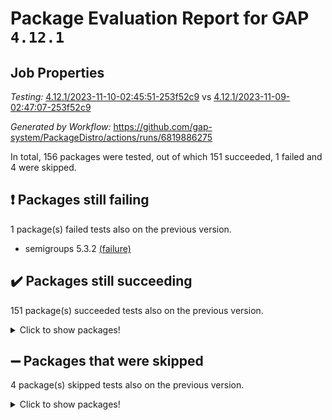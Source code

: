 # Package Evaluation Report for GAP `4.12.1`

## Job Properties

*Testing:* [4.12.1/2023-11-10-02:45:51-253f52c9](https://github.com/gap-system/PackageDistro/blob/data/reports/4.12.1/2023-11-10-02:45:51-253f52c9) vs [4.12.1/2023-11-09-02:47:07-253f52c9](https://github.com/gap-system/PackageDistro/blob/data/reports/4.12.1/2023-11-09-02:47:07-253f52c9)

*Generated by Workflow:* https://github.com/gap-system/PackageDistro/actions/runs/6819886275

In total, 156 packages were tested, out of which 151 succeeded, 1 failed and 4 were skipped.

## :exclamation: Packages still failing

1 package(s) failed tests also on the previous version.
- semigroups 5.3.2 [(failure)](https://github.com/gap-system/PackageDistro/actions/runs/6819886275/job/18548280954)

## :heavy_check_mark: Packages still succeeding

151 package(s) succeeded tests also on the previous version.
<details><summary>Click to show packages!</summary>

- 4ti2interface 2023.02-04 [(success)](https://github.com/gap-system/PackageDistro/actions/runs/6819886275/job/18548264293)
- ace 5.6.2 [(success)](https://github.com/gap-system/PackageDistro/actions/runs/6819886275/job/18548264470)
- aclib 1.3.2 [(success)](https://github.com/gap-system/PackageDistro/actions/runs/6819886275/job/18548264627)
- agt 0.3.1 [(success)](https://github.com/gap-system/PackageDistro/actions/runs/6819886275/job/18548264770)
- alnuth 3.2.1 [(success)](https://github.com/gap-system/PackageDistro/actions/runs/6819886275/job/18548264889)
- anupq 3.3.0 [(success)](https://github.com/gap-system/PackageDistro/actions/runs/6819886275/job/18548265028)
- atlasrep 2.1.7 [(success)](https://github.com/gap-system/PackageDistro/actions/runs/6819886275/job/18548265158)
- autodoc 2023.06.19 [(success)](https://github.com/gap-system/PackageDistro/actions/runs/6819886275/job/18548266536)
- automata 1.15 [(success)](https://github.com/gap-system/PackageDistro/actions/runs/6819886275/job/18548266786)
- automgrp 1.3.2 [(success)](https://github.com/gap-system/PackageDistro/actions/runs/6819886275/job/18548266951)
- autpgrp 1.11 [(success)](https://github.com/gap-system/PackageDistro/actions/runs/6819886275/job/18548267270)
- cap 2023.10-07 [(success)](https://github.com/gap-system/PackageDistro/actions/runs/6819886275/job/18548267815)
- caratinterface 2.3.5 [(success)](https://github.com/gap-system/PackageDistro/actions/runs/6819886275/job/18548268246)
- cddinterface 2022.11.01 [(success)](https://github.com/gap-system/PackageDistro/actions/runs/6819886275/job/18548268353)
- circle 1.6.6 [(success)](https://github.com/gap-system/PackageDistro/actions/runs/6819886275/job/18548268441)
- classicpres 1.22 [(success)](https://github.com/gap-system/PackageDistro/actions/runs/6819886275/job/18548268568)
- cohomolo 1.6.11 [(success)](https://github.com/gap-system/PackageDistro/actions/runs/6819886275/job/18548268667)
- congruence 1.2.5 [(success)](https://github.com/gap-system/PackageDistro/actions/runs/6819886275/job/18548268788)
- corelg 1.56 [(success)](https://github.com/gap-system/PackageDistro/actions/runs/6819886275/job/18548268899)
- crime 1.6 [(success)](https://github.com/gap-system/PackageDistro/actions/runs/6819886275/job/18548268994)
- crisp 1.4.6 [(success)](https://github.com/gap-system/PackageDistro/actions/runs/6819886275/job/18548269102)
- crypting 0.10.4 [(success)](https://github.com/gap-system/PackageDistro/actions/runs/6819886275/job/18548269220)
- cryst 4.1.26 [(success)](https://github.com/gap-system/PackageDistro/actions/runs/6819886275/job/18548269334)
- crystcat 1.1.10 [(success)](https://github.com/gap-system/PackageDistro/actions/runs/6819886275/job/18548269456)
- ctbllib 1.3.6 [(success)](https://github.com/gap-system/PackageDistro/actions/runs/6819886275/job/18548269560)
- cubefree 1.19 [(success)](https://github.com/gap-system/PackageDistro/actions/runs/6819886275/job/18548269638)
- curlinterface 2.3.2 [(success)](https://github.com/gap-system/PackageDistro/actions/runs/6819886275/job/18548269713)
- cvec 2.8.1 [(success)](https://github.com/gap-system/PackageDistro/actions/runs/6819886275/job/18548269801)
- datastructures 0.3.0 [(success)](https://github.com/gap-system/PackageDistro/actions/runs/6819886275/job/18548269904)
- deepthought 1.0.6 [(success)](https://github.com/gap-system/PackageDistro/actions/runs/6819886275/job/18548270000)
- design 1.8 [(success)](https://github.com/gap-system/PackageDistro/actions/runs/6819886275/job/18548270095)
- difsets 2.3.1 [(success)](https://github.com/gap-system/PackageDistro/actions/runs/6819886275/job/18548270174)
- digraphs 1.6.3 [(success)](https://github.com/gap-system/PackageDistro/actions/runs/6819886275/job/18548270285)
- edim 1.3.7 [(success)](https://github.com/gap-system/PackageDistro/actions/runs/6819886275/job/18548270405)
- example 4.3.4 [(success)](https://github.com/gap-system/PackageDistro/actions/runs/6819886275/job/18548270543)
- examplesforhomalg 2023.10-01 [(success)](https://github.com/gap-system/PackageDistro/actions/runs/6819886275/job/18548270630)
- factint 1.6.3 [(success)](https://github.com/gap-system/PackageDistro/actions/runs/6819886275/job/18548270768)
- ferret 1.0.9 [(success)](https://github.com/gap-system/PackageDistro/actions/runs/6819886275/job/18548270847)
- fga 1.5.0 [(success)](https://github.com/gap-system/PackageDistro/actions/runs/6819886275/job/18548270960)
- fining 1.5.6 [(success)](https://github.com/gap-system/PackageDistro/actions/runs/6819886275/job/18548271065)
- float 1.0.3 [(success)](https://github.com/gap-system/PackageDistro/actions/runs/6819886275/job/18548271187)
- format 1.4.3 [(success)](https://github.com/gap-system/PackageDistro/actions/runs/6819886275/job/18548271307)
- forms 1.2.9 [(success)](https://github.com/gap-system/PackageDistro/actions/runs/6819886275/job/18548271444)
- fplsa 1.2.6 [(success)](https://github.com/gap-system/PackageDistro/actions/runs/6819886275/job/18548271597)
- fr 2.4.12 [(success)](https://github.com/gap-system/PackageDistro/actions/runs/6819886275/job/18548271726)
- francy 2.0.3 [(success)](https://github.com/gap-system/PackageDistro/actions/runs/6819886275/job/18548271827)
- fwtree 1.3 [(success)](https://github.com/gap-system/PackageDistro/actions/runs/6819886275/job/18548271939)
- gapdoc 1.6.6 [(success)](https://github.com/gap-system/PackageDistro/actions/runs/6819886275/job/18548272048)
- gauss 2023.02-04 [(success)](https://github.com/gap-system/PackageDistro/actions/runs/6819886275/job/18548272170)
- gaussforhomalg 2023.10-01 [(success)](https://github.com/gap-system/PackageDistro/actions/runs/6819886275/job/18548272280)
- gbnp 1.0.5 [(success)](https://github.com/gap-system/PackageDistro/actions/runs/6819886275/job/18548272406)
- generalizedmorphismsforcap 2023.08-02 [(success)](https://github.com/gap-system/PackageDistro/actions/runs/6819886275/job/18548272572)
- genss 1.6.8 [(success)](https://github.com/gap-system/PackageDistro/actions/runs/6819886275/job/18548272696)
- gradedmodules 2023.09-01 [(success)](https://github.com/gap-system/PackageDistro/actions/runs/6819886275/job/18548272834)
- gradedringforhomalg 2023.08-01 [(success)](https://github.com/gap-system/PackageDistro/actions/runs/6819886275/job/18548272968)
- grape 4.9.0 [(success)](https://github.com/gap-system/PackageDistro/actions/runs/6819886275/job/18548273110)
- groupoids 1.73 [(success)](https://github.com/gap-system/PackageDistro/actions/runs/6819886275/job/18548273235)
- grpconst 2.6.4 [(success)](https://github.com/gap-system/PackageDistro/actions/runs/6819886275/job/18548273388)
- guarana 0.96.3 [(success)](https://github.com/gap-system/PackageDistro/actions/runs/6819886275/job/18548273515)
- guava 3.18 [(success)](https://github.com/gap-system/PackageDistro/actions/runs/6819886275/job/18548273673)
- hap 1.60 [(success)](https://github.com/gap-system/PackageDistro/actions/runs/6819886275/job/18548273834)
- hapcryst 0.1.15 [(success)](https://github.com/gap-system/PackageDistro/actions/runs/6819886275/job/18548273977)
- hecke 1.5.3 [(success)](https://github.com/gap-system/PackageDistro/actions/runs/6819886275/job/18548274123)
- help 3.5 [(success)](https://github.com/gap-system/PackageDistro/actions/runs/6819886275/job/18548274273)
- homalg 2023.10-01 [(success)](https://github.com/gap-system/PackageDistro/actions/runs/6819886275/job/18548274413)
- homalgtocas 2023.08-01 [(success)](https://github.com/gap-system/PackageDistro/actions/runs/6819886275/job/18548274547)
- idrel 2.45 [(success)](https://github.com/gap-system/PackageDistro/actions/runs/6819886275/job/18548274691)
- images 1.3.1 [(success)](https://github.com/gap-system/PackageDistro/actions/runs/6819886275/job/18548274812)
- intpic 0.3.0 [(success)](https://github.com/gap-system/PackageDistro/actions/runs/6819886275/job/18548274954)
- io 4.8.2 [(success)](https://github.com/gap-system/PackageDistro/actions/runs/6819886275/job/18548275095)
- io_forhomalg 2023.02-04 [(success)](https://github.com/gap-system/PackageDistro/actions/runs/6819886275/job/18548275236)
- irredsol 1.4.4 [(success)](https://github.com/gap-system/PackageDistro/actions/runs/6819886275/job/18548275388)
- json 2.1.1 [(success)](https://github.com/gap-system/PackageDistro/actions/runs/6819886275/job/18548275541)
- jupyterkernel 1.5.0 [(success)](https://github.com/gap-system/PackageDistro/actions/runs/6819886275/job/18548275710)
- jupyterviz 1.5.6 [(success)](https://github.com/gap-system/PackageDistro/actions/runs/6819886275/job/18548275861)
- kan 1.36 [(success)](https://github.com/gap-system/PackageDistro/actions/runs/6819886275/job/18548276025)
- kbmag 1.5.11 [(success)](https://github.com/gap-system/PackageDistro/actions/runs/6819886275/job/18548276188)
- laguna 3.9.6 [(success)](https://github.com/gap-system/PackageDistro/actions/runs/6819886275/job/18548276373)
- liealgdb 2.2.1 [(success)](https://github.com/gap-system/PackageDistro/actions/runs/6819886275/job/18548276525)
- liepring 2.8 [(success)](https://github.com/gap-system/PackageDistro/actions/runs/6819886275/job/18548276664)
- liering 2.4.2 [(success)](https://github.com/gap-system/PackageDistro/actions/runs/6819886275/job/18548276801)
- linearalgebraforcap 2023.10-04 [(success)](https://github.com/gap-system/PackageDistro/actions/runs/6819886275/job/18548276956)
- localizeringforhomalg 2023.10-01 [(success)](https://github.com/gap-system/PackageDistro/actions/runs/6819886275/job/18548277108)
- loops 3.4.3 [(success)](https://github.com/gap-system/PackageDistro/actions/runs/6819886275/job/18548277252)
- lpres 1.0.3 [(success)](https://github.com/gap-system/PackageDistro/actions/runs/6819886275/job/18548277403)
- majoranaalgebras 1.5.1 [(success)](https://github.com/gap-system/PackageDistro/actions/runs/6819886275/job/18548277524)
- mapclass 1.4.6 [(success)](https://github.com/gap-system/PackageDistro/actions/runs/6819886275/job/18548277672)
- matgrp 0.70 [(success)](https://github.com/gap-system/PackageDistro/actions/runs/6819886275/job/18548277820)
- matricesforhomalg 2023.11-01 [(success)](https://github.com/gap-system/PackageDistro/actions/runs/6819886275/job/18548277931)
- modisom 2.5.4 [(success)](https://github.com/gap-system/PackageDistro/actions/runs/6819886275/job/18548278021)
- modulepresentationsforcap 2023.10-01 [(success)](https://github.com/gap-system/PackageDistro/actions/runs/6819886275/job/18548278130)
- modules 2023.10-01 [(success)](https://github.com/gap-system/PackageDistro/actions/runs/6819886275/job/18548278238)
- monoidalcategories 2023.10-01 [(success)](https://github.com/gap-system/PackageDistro/actions/runs/6819886275/job/18548278339)
- nconvex 2022.09-01 [(success)](https://github.com/gap-system/PackageDistro/actions/runs/6819886275/job/18548278452)
- nilmat 1.4.2 [(success)](https://github.com/gap-system/PackageDistro/actions/runs/6819886275/job/18548278577)
- nock 1.5 [(success)](https://github.com/gap-system/PackageDistro/actions/runs/6819886275/job/18548278703)
- normalizinterface 1.3.6 [(success)](https://github.com/gap-system/PackageDistro/actions/runs/6819886275/job/18548278826)
- nq 2.5.10 [(success)](https://github.com/gap-system/PackageDistro/actions/runs/6819886275/job/18548278933)
- numericalsgps 1.3.1 [(success)](https://github.com/gap-system/PackageDistro/actions/runs/6819886275/job/18548279030)
- openmath 11.5.3 [(success)](https://github.com/gap-system/PackageDistro/actions/runs/6819886275/job/18548279129)
- orb 4.9.0 [(success)](https://github.com/gap-system/PackageDistro/actions/runs/6819886275/job/18548279219)
- packagemanager 1.4.1 [(success)](https://github.com/gap-system/PackageDistro/actions/runs/6819886275/job/18548279321)
- patternclass 2.4.3 [(success)](https://github.com/gap-system/PackageDistro/actions/runs/6819886275/job/18548279459)
- permut 2.0.4 [(success)](https://github.com/gap-system/PackageDistro/actions/runs/6819886275/job/18548279569)
- polenta 1.3.10 [(success)](https://github.com/gap-system/PackageDistro/actions/runs/6819886275/job/18548279657)
- polymaking 0.8.7 [(success)](https://github.com/gap-system/PackageDistro/actions/runs/6819886275/job/18548279753)
- primgrp 3.4.4 [(success)](https://github.com/gap-system/PackageDistro/actions/runs/6819886275/job/18548279832)
- profiling 2.5.4 [(success)](https://github.com/gap-system/PackageDistro/actions/runs/6819886275/job/18548279929)
- qpa 1.34 [(success)](https://github.com/gap-system/PackageDistro/actions/runs/6819886275/job/18548280041)
- quagroup 1.8.3 [(success)](https://github.com/gap-system/PackageDistro/actions/runs/6819886275/job/18548280142)
- radiroot 2.9 [(success)](https://github.com/gap-system/PackageDistro/actions/runs/6819886275/job/18548280237)
- rcwa 4.7.1 [(success)](https://github.com/gap-system/PackageDistro/actions/runs/6819886275/job/18548280302)
- rds 1.8 [(success)](https://github.com/gap-system/PackageDistro/actions/runs/6819886275/job/18548280367)
- recog 1.4.2 [(success)](https://github.com/gap-system/PackageDistro/actions/runs/6819886275/job/18548280428)
- repndecomp 1.3.0 [(success)](https://github.com/gap-system/PackageDistro/actions/runs/6819886275/job/18548280483)
- repsn 3.1.1 [(success)](https://github.com/gap-system/PackageDistro/actions/runs/6819886275/job/18548280551)
- resclasses 4.7.3 [(success)](https://github.com/gap-system/PackageDistro/actions/runs/6819886275/job/18548280600)
- ringsforhomalg 2023.11-02 [(success)](https://github.com/gap-system/PackageDistro/actions/runs/6819886275/job/18548280708)
- sco 2023.08-01 [(success)](https://github.com/gap-system/PackageDistro/actions/runs/6819886275/job/18548280787)
- scscp 2.4.1 [(success)](https://github.com/gap-system/PackageDistro/actions/runs/6819886275/job/18548280878)
- sglppow 2.3 [(success)](https://github.com/gap-system/PackageDistro/actions/runs/6819886275/job/18548281044)
- sgpviz 0.999.5 [(success)](https://github.com/gap-system/PackageDistro/actions/runs/6819886275/job/18548281131)
- simpcomp 2.1.14 [(success)](https://github.com/gap-system/PackageDistro/actions/runs/6819886275/job/18548281241)
- singular 2023.02.09 [(success)](https://github.com/gap-system/PackageDistro/actions/runs/6819886275/job/18548281342)
- sl2reps 1.1 [(success)](https://github.com/gap-system/PackageDistro/actions/runs/6819886275/job/18548281433)
- sla 1.5.3 [(success)](https://github.com/gap-system/PackageDistro/actions/runs/6819886275/job/18548281530)
- smallgrp 1.5.3 [(success)](https://github.com/gap-system/PackageDistro/actions/runs/6819886275/job/18548281620)
- smallsemi 0.6.13 [(success)](https://github.com/gap-system/PackageDistro/actions/runs/6819886275/job/18548281699)
- sonata 2.9.6 [(success)](https://github.com/gap-system/PackageDistro/actions/runs/6819886275/job/18548281778)
- sophus 1.27 [(success)](https://github.com/gap-system/PackageDistro/actions/runs/6819886275/job/18548281870)
- sotgrps 1.2 [(success)](https://github.com/gap-system/PackageDistro/actions/runs/6819886275/job/18548281967)
- spinsym 1.5.2 [(success)](https://github.com/gap-system/PackageDistro/actions/runs/6819886275/job/18548282050)
- standardff 1.0 [(success)](https://github.com/gap-system/PackageDistro/actions/runs/6819886275/job/18548282127)
- symbcompcc 1.3.2 [(success)](https://github.com/gap-system/PackageDistro/actions/runs/6819886275/job/18548282205)
- thelma 1.3 [(success)](https://github.com/gap-system/PackageDistro/actions/runs/6819886275/job/18548282292)
- tomlib 1.2.9 [(success)](https://github.com/gap-system/PackageDistro/actions/runs/6819886275/job/18548282395)
- toolsforhomalg 2023.10-01 [(success)](https://github.com/gap-system/PackageDistro/actions/runs/6819886275/job/18548282488)
- toric 1.9.5 [(success)](https://github.com/gap-system/PackageDistro/actions/runs/6819886275/job/18548282606)
- toricvarieties 2022.07.13 [(success)](https://github.com/gap-system/PackageDistro/actions/runs/6819886275/job/18548282892)
- transgrp 3.6.4 [(success)](https://github.com/gap-system/PackageDistro/actions/runs/6819886275/job/18548282986)
- ugaly 4.1.3 [(success)](https://github.com/gap-system/PackageDistro/actions/runs/6819886275/job/18548283098)
- unipot 1.5 [(success)](https://github.com/gap-system/PackageDistro/actions/runs/6819886275/job/18548283195)
- unitlib 4.2.0 [(success)](https://github.com/gap-system/PackageDistro/actions/runs/6819886275/job/18548283303)
- utils 0.84 [(success)](https://github.com/gap-system/PackageDistro/actions/runs/6819886275/job/18548283413)
- uuid 0.7 [(success)](https://github.com/gap-system/PackageDistro/actions/runs/6819886275/job/18548283521)
- walrus 0.9991 [(success)](https://github.com/gap-system/PackageDistro/actions/runs/6819886275/job/18548283631)
- wedderga 4.10.4 [(success)](https://github.com/gap-system/PackageDistro/actions/runs/6819886275/job/18548283729)
- xmod 2.91 [(success)](https://github.com/gap-system/PackageDistro/actions/runs/6819886275/job/18548283840)
- xmodalg 1.23 [(success)](https://github.com/gap-system/PackageDistro/actions/runs/6819886275/job/18548283969)
- yangbaxter 0.10.3 [(success)](https://github.com/gap-system/PackageDistro/actions/runs/6819886275/job/18548284063)
- zeromqinterface 0.14 [(success)](https://github.com/gap-system/PackageDistro/actions/runs/6819886275/job/18548284180)
</details>

## :heavy_minus_sign: Packages that were skipped

4 package(s) skipped tests also on the previous version.
<details><summary>Click to show packages!</summary>

- browse 1.8.21 [(skipped)](https://github.com/gap-system/PackageDistro/actions/runs/6819886275/job/18547910600)
- itc 1.5.1 [(skipped)](https://github.com/gap-system/PackageDistro/actions/runs/6819886275/job/18547910600)
- polycyclic 2.16 [(skipped)](https://github.com/gap-system/PackageDistro/actions/runs/6819886275/job/18547910600)
- xgap 4.31 [(skipped)](https://github.com/gap-system/PackageDistro/actions/runs/6819886275/job/18547910600)
</details>

